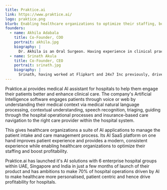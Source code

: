 ```yaml
---
title: Praktice.ai
link: https://www.praktice.ai/
logo: praktice.png
blurb: Enabling healthcare organizations to optimize their staffing, boost profitability and enhance clinical care.
founders:
  - name: Akhila Adabala
    title: Co-Founder, COO
    portrait: akhila.jpg
    biography: |
      Dr. Akhila is an Oral Surgeon. Having experience in clinical practice with patients at healthcare organizations like Manipal and Vasan in Bangalore and having managed the Hospital Operations, she drives her passion in solving these complex hospital operations using technology. 
  - name: Srinath Akula
    title: Co-Founder, CEO
    portrait: srinath.jpg
    biography: |
      Srinath, having worked at Flipkart and 24x7 Inc previously, drives his passion of solving problems at scale. He Architected & managed the big data & insights system at Flipkart Supply Chain and an experience in speech technology for United Airlines at 24x7. He drives the Technology and the complex data architectures for the deeptech AI product of Praktice.ai 
---
```


Praktice.ai provides medical AI assistant for hospitals to help them engage their patients better and enhance clinical care. The company's Artificial Intelligence software engages patients through voice or web by understanding their medical context via medical natural language processing, contextual understanding, speech recognition, triaging, guiding through the hospital operational processes and insurance-based care navigation to the right care provider within the hospital system.

This gives healthcare organizations a suite of AI applications to manage the patient intake and care management process. Its AI SaaS platform on one hand improves patient experience and provides a modern, consistent experience while enabling healthcare organizations to optimize their staffing and boost profitability.

Praktice.ai has launched it's AI solutions with 6 enterprise hospital groups within UAE, Singapore and India in just a few months of launch of their product and has ambitions to make 70% of hospital operations driven by AI to make healthcare more personalised, patient centric and hence drive profitability for hospitals.  
